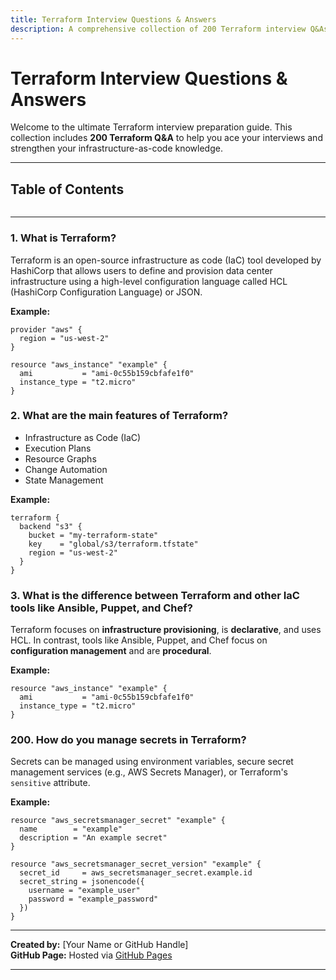 ```yaml
---
title: Terraform Interview Questions & Answers
description: A comprehensive collection of 200 Terraform interview Q&As with examples.
---
```


# Terraform Interview Questions & Answers

Welcome to the ultimate Terraform interview preparation guide. This collection includes **200 Terraform Q&A** to help you ace your interviews and strengthen your infrastructure-as-code knowledge.

---

## Table of Contents

```toc
```

---

### 1. What is Terraform?
Terraform is an open-source infrastructure as code (IaC) tool developed by HashiCorp that allows users to define and provision data center infrastructure using a high-level configuration language called HCL (HashiCorp Configuration Language) or JSON.

**Example:**
```hcl
provider "aws" {
  region = "us-west-2"
}

resource "aws_instance" "example" {
  ami           = "ami-0c55b159cbfafe1f0"
  instance_type = "t2.micro"
}
```

### 2. What are the main features of Terraform?
- Infrastructure as Code (IaC)
- Execution Plans
- Resource Graphs
- Change Automation
- State Management

**Example:**
```hcl
terraform {
  backend "s3" {
    bucket = "my-terraform-state"
    key    = "global/s3/terraform.tfstate"
    region = "us-west-2"
  }
}
```

### 3. What is the difference between Terraform and other IaC tools like Ansible, Puppet, and Chef?
Terraform focuses on **infrastructure provisioning**, is **declarative**, and uses HCL. In contrast, tools like Ansible, Puppet, and Chef focus on **configuration management** and are **procedural**.

**Example:**
```hcl
resource "aws_instance" "example" {
  ami           = "ami-0c55b159cbfafe1f0"
  instance_type = "t2.micro"
}
```

### 200. How do you manage secrets in Terraform?
Secrets can be managed using environment variables, secure secret management services (e.g., AWS Secrets Manager), or Terraform's `sensitive` attribute.

**Example:**
```hcl
resource "aws_secretsmanager_secret" "example" {
  name        = "example"
  description = "An example secret"
}

resource "aws_secretsmanager_secret_version" "example" {
  secret_id     = aws_secretsmanager_secret.example.id
  secret_string = jsonencode({
    username = "example_user"
    password = "example_password"
  })
}
```

---

**Created by:** [Your Name or GitHub Handle]  
**GitHub Page:** Hosted via [GitHub Pages](https://pages.github.com/)

---
